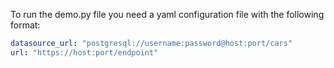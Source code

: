 To run the demo.py file you need a yaml configuration file with the following format:

```yaml
datasource_url: "postgresql://username:password@host:port/cars" 
url: "https://host:port/endpoint"
```